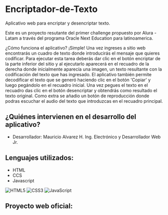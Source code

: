 # Encriptador-de-Texto

Aplicativo web para encriptar y desencriptar texto.

Este es un proyecto resutante del primer challenge propuesto por Alura - Latam a través del programa Oracle Next Education para latinoamerica. 

¿Cómo funciona el aplicativo? ¡Simple! Una vez ingreses a sitio web encontrarás un cuadro de texto donde introducirás el mensaje que quieres codificar. Para ejecutar esta tarea deberás dar clic en el botón encriptar de la parte inferior del sitio y al ejecutarlo aparecerá en el recuadro de la derecha donde inicialmente aparecía una imagen, un texto resultante con la codificación del texto que has ingresado. 
El aplicativo también permite decodificar el texto que se generó haciendo clic en el botón 'Copiar' y luego pegándolo en el recuadro inicial. Una vez pegues el texto en el recuadro das clic en el botón desencriptar y obtendrás como resultado el texto original.
Como extra se añadio un botón de reproducción donde podras escuchar el audio del texto que introduzcas en el recuadro principal. 

## ¿Quiénes intervienen en el desarrollo del aplicativo?
- Desarrollador: Mauricio Alvarez H. Ing. Electrónico y Desarrollador Web Jr.  

## Lenguajes utilizados:
- HTML
- CCS
- Javascript

![HTML5](https://img.shields.io/badge/HTML5-E34F26?style=for-the-badge&logo=html5&logoColor=white)
![CSS3](https://img.shields.io/badge/CSS3-1572B6?style=for-the-badge&logo=css3&logoColor=white)
![JavaScript](https://img.shields.io/badge/JavaScript-323330?style=for-the-badge&logo=javascript&logoColor=F7DF1E)

## Proyecto web oficial:
